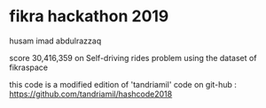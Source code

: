 # fikra hackathon 2019

husam imad abdulrazzaq 

score 30,416,359 on Self-driving rides problem using the dataset of fikraspace 

this code is a modified edition of 'tandriamil' code on git-hub : https://github.com/tandriamil/hashcode2018